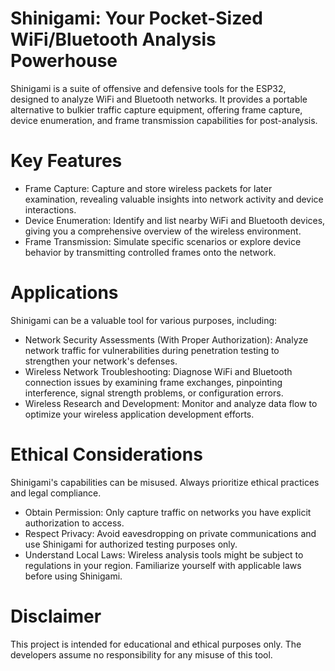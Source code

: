 # Shinigami: Your Pocket-Sized WiFi/Bluetooth Analysis Powerhouse

Shinigami is a suite of offensive and defensive tools for the ESP32, designed to analyze WiFi and Bluetooth networks. It provides a portable alternative to bulkier traffic capture equipment, offering frame capture, device enumeration, and frame transmission capabilities for post-analysis.

# Key Features

* Frame Capture: Capture and store wireless packets for later examination, revealing valuable insights into network activity and device interactions.
* Device Enumeration: Identify and list nearby WiFi and Bluetooth devices, giving you a comprehensive overview of the wireless environment.
* Frame Transmission: Simulate specific scenarios or explore device behavior by transmitting controlled frames onto the network.

# Applications

Shinigami can be a valuable tool for various purposes, including:

* Network Security Assessments (With Proper Authorization): Analyze network traffic for vulnerabilities during penetration testing to strengthen your network's defenses.
* Wireless Network Troubleshooting: Diagnose WiFi and Bluetooth connection issues by examining frame exchanges, pinpointing interference, signal strength problems, or configuration errors.
* Wireless Research and Development: Monitor and analyze data flow to optimize your wireless application development efforts.

# Ethical Considerations

Shinigami's capabilities can be misused. Always prioritize ethical practices and legal compliance.

* Obtain Permission: Only capture traffic on networks you have explicit authorization to access.
* Respect Privacy: Avoid eavesdropping on private communications and use Shinigami for authorized testing purposes only.
* Understand Local Laws: Wireless analysis tools might be subject to regulations in your region. Familiarize yourself with applicable laws before using Shinigami.

# Disclaimer

This project is intended for educational and ethical purposes only. The developers assume no responsibility for any misuse of this tool.
